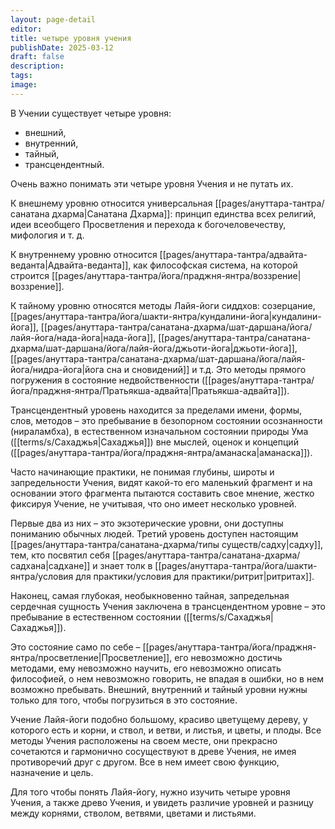 ```yaml
---
layout: page-detail
editor: 
title: четыре уровня учения
publishDate: 2025-03-12
draft: false
description: 
tags: 
image:
---
```

В Учении существует четыре уровня:

- внешний,
- внутренний,
- тайный,
- трансцендентный.

Очень важно понимать эти четыре уровня Учения и не путать их.

К внешнему уровню относится универсальная [[pages/ануттара-тантра/санатана дхарма|Санатана Дхарма]]: принцип единства всех религий, идеи всеобщего Просветления и перехода к богочеловечеству, мифология и т. д.

К внутреннему уровню относится [[pages/ануттара-тантра/адвайта-веданта|Адвайта-веданта]], как философская система, на которой строится [[pages/ануттара-тантра/йога/праджня-янтра/воззрение|воззрение]].

К тайному уровню относятся методы Лайя-йоги сиддхов: созерцание, [[pages/ануттара-тантра/йога/шакти-янтра/кундалини-йога|кундалини-йога]], [[pages/ануттара-тантра/санатана-дхарма/шат-даршана/йога/лайя-йога/нада-йога|нада-йога]], [[pages/ануттара-тантра/санатана-дхарма/шат-даршана/йога/лайя-йога/джьоти-йога|джьоти-йога]], [[pages/ануттара-тантра/санатана-дхарма/шат-даршана/йога/лайя-йога/нидра-йога|йога сна и сновидений]] и т.д. Это методы прямого погружения в состояние недвойственности ([[pages/ануттара-тантра/йога/праджня-янтра/Пратьякша-адвайта|Пратьякша-адвайта]]).

Трансцендентный уровень находится за пределами имени, формы, слов, методов – это пребывание в безопорном состоянии осознанности (нираламбха), в естественном изначальном состоянии природы Ума ([[terms/s/Сахаджья|Сахаджья]]) вне мыслей, оценок и концепций ([[pages/ануттара-тантра/йога/праджня-янтра/аманаска|аманаска]]).

Часто начинающие практики, не понимая глубины, широты и запредельности Учения, видят какой-то его маленький фрагмент и на основании этого фрагмента пытаются составить свое мнение, жестко фиксируя Учение, не учитывая, что оно имеет несколько уровней.

Первые два из них – это экзотерические уровни, они доступны пониманию обычных людей. Третий уровень доступен настоящим [[pages/ануттара-тантра/санатана-дхарма/типы существ/садху|садху]], тем, кто посвятил себя [[pages/ануттара-тантра/санатана-дхарма/садхана|садхане]] и знает толк в [[pages/ануттара-тантра/йога/шакти-янтра/условия для практики/условия для практики/ритрит|ритритах]].

Наконец, самая глубокая, необыкновенно тайная, запредельная сердечная сущность Учения заключена в трансцендентном уровне – это пребывание в естественном состоянии ([[terms/s/Сахаджья|Сахаджья]]).

Это состояние само по себе – [[pages/ануттара-тантра/йога/праджня-янтра/просветление|Просветление]], его невозможно достичь методами, ему невозможно научить, его невозможно описать философией, о нем невозможно говорить, не впадая в ошибки, но в нем возможно пребывать. Внешний, внутренний и тайный уровни нужны только для того, чтобы погрузиться в это состояние.

Учение Лайя-йоги подобно большому, красиво цветущему дереву, у которого есть и корни, и ствол, и ветви, и листья, и цветы, и плоды. Все методы Учения расположены на своем месте, они прекрасно сочетаются и гармонично сосуществуют в древе Учения, не имея противоречий друг с другом. Все в нем имеет свою функцию, назначение и цель.

Для того чтобы понять Лайя-йогу, нужно изучить четыре уровня Учения, а также древо Учения, и увидеть различие уровней и разницу между корнями, стволом, ветвями, цветами и листьями.
